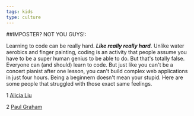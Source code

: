 ```yaml
---
tags: kids
type: culture
---
```


##IMPOSTER? NOT YOU GUYS!:


Learning to code can be really hard. ***Like really really hard.*** Unlike water aerobics and finger painting, coding is an activity that people assume you have to be a super human genius to be able to do. But that's totally false. Everyone can (and should) learn to code. But just like you can't be a concert pianist after one lesson, you can't build complex web applications in just four hours. Being a beginnern doesn't mean your stupid. Here are some people that struggled with those exact same feelings.

1 [Alicia Liu]( https://medium.com/@aliciatweet/overcoming-impostor-syndrome-bdae04e46ec5)

2 [Paul Graham](http://www.paulgraham.com/hp.html)